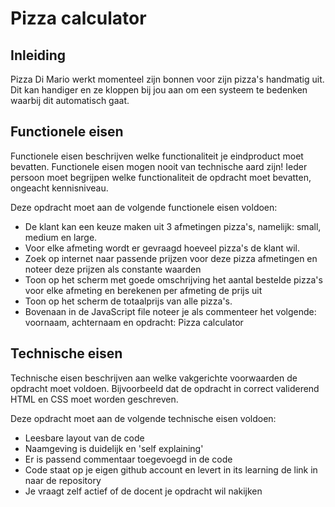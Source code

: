 # Pizza calculator

## Inleiding 

Pizza Di Mario werkt momenteel zijn bonnen voor zijn pizza's handmatig uit. Dit kan handiger en ze kloppen bij jou aan om een systeem te bedenken waarbij dit automatisch gaat.

## Functionele eisen
Functionele eisen beschrijven welke functionaliteit je eindproduct moet bevatten. Functionele eisen mogen nooit van technische aard zijn! Ieder persoon moet begrijpen welke functionaliteit de opdracht moet bevatten, ongeacht kennisniveau.

Deze opdracht moet aan de volgende functionele eisen voldoen:

- De klant kan een keuze maken uit 3 afmetingen pizza's, namelijk: small, medium en large. 
- Voor elke afmeting wordt er gevraagd hoeveel pizza's de klant wil.
- Zoek op internet naar passende prijzen voor deze pizza afmetingen en noteer deze prijzen als constante waarden
- Toon op het scherm met goede omschrijving het aantal bestelde pizza's voor elke afmeting en berekenen per afmeting de prijs uit
- Toon op het scherm de totaalprijs van alle pizza's.
- Bovenaan in de JavaScript file noteer je als commenteer het volgende: voornaam, achternaam en opdracht: Pizza calculator


## Technische eisen
Technische eisen beschrijven aan welke vakgerichte voorwaarden de opdracht moet voldoen. Bijvoorbeeld dat de opdracht in correct validerend HTML en CSS moet worden geschreven.

Deze opdracht moet aan de volgende technische eisen voldoen:

- Leesbare layout van de code
- Naamgeving is duidelijk en 'self explaining'
- Er is passend commentaar toegevoegd in de code
- Code staat op je eigen github account en levert in its learning de link in naar de repository
- Je vraagt zelf actief of de docent je opdracht wil nakijken
